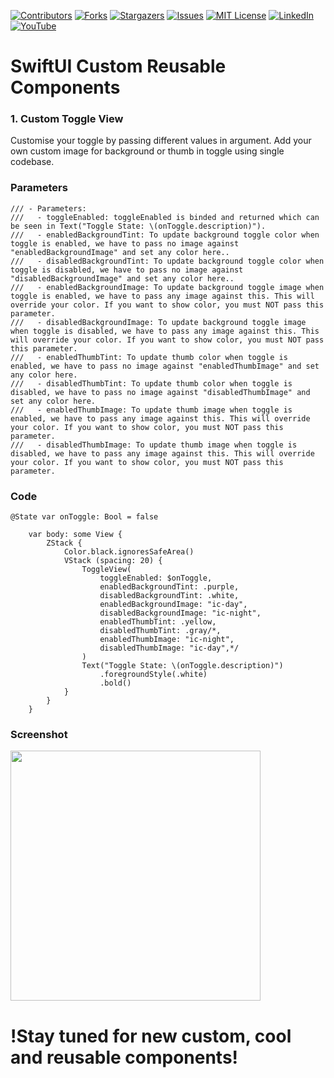 
[![Contributors][contributors-shield]][contributors-url]
[![Forks][forks-shield]][forks-url]
[![Stargazers][stars-shield]][stars-url]
[![Issues][issues-shield]][issues-url]
[![MIT License][license-shield]][license-url]
[![LinkedIn][linkedin-shield]][linkedin-url]
[![YouTube][youtube-shield]][youtube-url]



# SwiftUI Custom Reusable Components 

### 1. Custom Toggle View

Customise your toggle by passing different values in argument. Add your own custom image for background or thumb in toggle using single codebase.

### Parameters

```
/// - Parameters:
///   - toggleEnabled: toggleEnabled is binded and returned which can be seen in Text("Toggle State: \(onToggle.description)").
///   - enabledBackgroundTint: To update background toggle color when toggle is enabled, we have to pass no image against "enabledBackgroundImage" and set any color here..
///   - disabledBackgroundTint: To update background toggle color when toggle is disabled, we have to pass no image against "disabledBackgroundImage" and set any color here..
///   - enabledBackgroundImage: To update background toggle image when toggle is enabled, we have to pass any image against this. This will override your color. If you want to show color, you must NOT pass this parameter.
///   - disabledBackgroundImage: To update background toggle image when toggle is disabled, we have to pass any image against this. This will override your color. If you want to show color, you must NOT pass this parameter.
///   - enabledThumbTint: To update thumb color when toggle is enabled, we have to pass no image against "enabledThumbImage" and set any color here.
///   - disabledThumbTint: To update thumb color when toggle is disabled, we have to pass no image against "disabledThumbImage" and set any color here.
///   - enabledThumbImage: To update thumb image when toggle is enabled, we have to pass any image against this. This will override your color. If you want to show color, you must NOT pass this parameter.
///   - disabledThumbImage: To update thumb image when toggle is disabled, we have to pass any image against this. This will override your color. If you want to show color, you must NOT pass this parameter.
```
                

### Code
```
@State var onToggle: Bool = false

    var body: some View {
        ZStack {
            Color.black.ignoresSafeArea()
            VStack (spacing: 20) {
                ToggleView(
                    toggleEnabled: $onToggle,
                    enabledBackgroundTint: .purple,
                    disabledBackgroundTint: .white,
                    enabledBackgroundImage: "ic-day",
                    disabledBackgroundImage: "ic-night",
                    enabledThumbTint: .yellow,
                    disabledThumbTint: .gray/*,
                    enabledThumbImage: "ic-night",
                    disabledThumbImage: "ic-day",*/
                )
                Text("Toggle State: \(onToggle.description)")
                    .foregroundStyle(.white)
                    .bold()
            }
        }
    }
```

### Screenshot
<img src="https://github.com/abdulkarimkhaan/SwiftUIComponents/assets/49764851/2ac0a717-6fb5-4075-8e3b-824853012f3c" width="400">




# !Stay tuned for new custom, cool and reusable components!

[contributors-shield]: https://img.shields.io/github/contributors/abdulkarimkhaan/SwiftUIComponents.svg?style=for-the-badge
[contributors-url]: https://github.com/abdulkarimkhaan/SwiftUIComponents/graphs/contributors
[forks-shield]: https://img.shields.io/github/forks/abdulkarimkhaan/SwiftUIComponents.svg?style=for-the-badge
[forks-url]: https://github.com/abdulkarimkhaan/SwiftUIComponents/network/members
[stars-shield]: https://img.shields.io/github/stars/abdulkarimkhaan/SwiftUIComponents.svg?style=for-the-badge
[stars-url]: https://github.com/abdulkarimkhaan/SwiftUIComponents/stargazers
[linkedin-shield]: https://img.shields.io/badge/-LinkedIn-black.svg?style=for-the-badge&logo=linkedin&colorB=555
[linkedin-url]: https://www.linkedin.com/in/abdulkarimkhan/
[issues-shield]: https://img.shields.io/github/issues/abdulkarimkhaan/SwiftUIComponents.svg?style=for-the-badge
[issues-url]: https://github.com/abdulkarimkhaan/SwiftUIComponents/issues
[license-shield]: https://img.shields.io/github/license/abdulkarimkhaan/SwiftUIComponents.svg?style=for-the-badge
[license-url]: https://github.com/abdulkarimkhaan/SwiftUIComponents/blob/master/LICENSE.txt
[youtube-shield]: https://img.shields.io/badge/-YouTube-red.svg?style=for-the-badge&logo=youtube&colorB=555
[youtube-url]: [https://www.linkedin.com/in/abdulkarimkhan/](https://www.youtube.com/@abdulkarimkhaan)https://www.youtube.com/@abdulkarimkhaan
